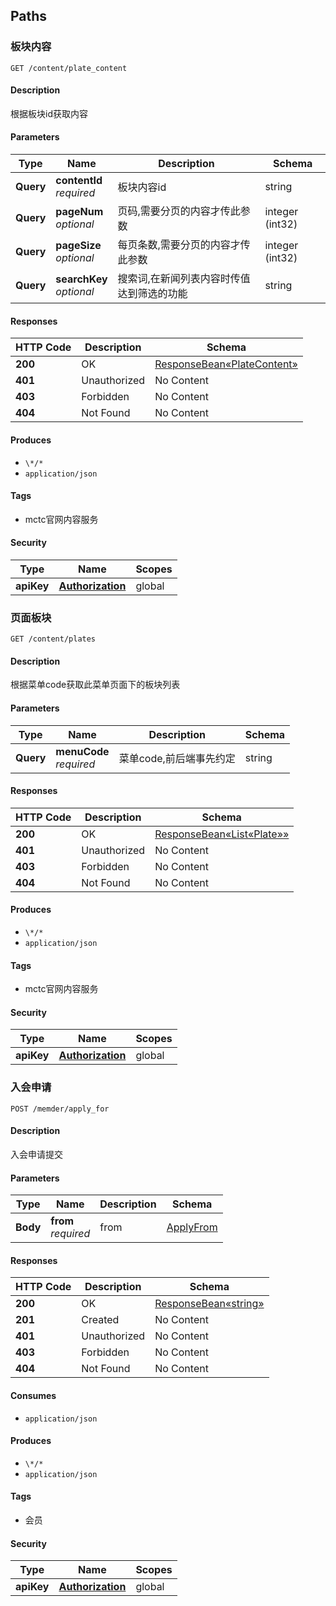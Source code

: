 
<a name="paths"></a>
## Paths

<a name="getplatecontentbyidusingget"></a>
### 板块内容
```
GET /content/plate_content
```


#### Description
根据板块id获取内容


#### Parameters

|Type|Name|Description|Schema|
|---|---|---|---|
|**Query**|**contentId**  <br>*required*|板块内容id|string|
|**Query**|**pageNum**  <br>*optional*|页码,需要分页的内容才传此参数|integer (int32)|
|**Query**|**pageSize**  <br>*optional*|每页条数,需要分页的内容才传此参数|integer (int32)|
|**Query**|**searchKey**  <br>*optional*|搜索词,在新闻列表内容时传值达到筛选的功能|string|


#### Responses

|HTTP Code|Description|Schema|
|---|---|---|
|**200**|OK|[ResponseBean«PlateContent»](#a300a5a348079f73ddfd1e94c534f6ab)|
|**401**|Unauthorized|No Content|
|**403**|Forbidden|No Content|
|**404**|Not Found|No Content|


#### Produces

* `\*/*`
* `application/json`


#### Tags

* mctc官网内容服务


#### Security

|Type|Name|Scopes|
|---|---|---|
|**apiKey**|**[Authorization](#authorization)**|global|


<a name="getplatesbymenuusingget"></a>
### 页面板块
```
GET /content/plates
```


#### Description
根据菜单code获取此菜单页面下的板块列表


#### Parameters

|Type|Name|Description|Schema|
|---|---|---|---|
|**Query**|**menuCode**  <br>*required*|菜单code,前后端事先约定|string|


#### Responses

|HTTP Code|Description|Schema|
|---|---|---|
|**200**|OK|[ResponseBean«List«Plate»»](#e4fbcd07ddfd55831efa16153cee8a36)|
|**401**|Unauthorized|No Content|
|**403**|Forbidden|No Content|
|**404**|Not Found|No Content|


#### Produces

* `\*/*`
* `application/json`


#### Tags

* mctc官网内容服务


#### Security

|Type|Name|Scopes|
|---|---|---|
|**apiKey**|**[Authorization](#authorization)**|global|


<a name="applyformemberusingpost"></a>
### 入会申请
```
POST /memder/apply_for
```


#### Description
入会申请提交


#### Parameters

|Type|Name|Description|Schema|
|---|---|---|---|
|**Body**|**from**  <br>*required*|from|[ApplyFrom](#applyfrom)|


#### Responses

|HTTP Code|Description|Schema|
|---|---|---|
|**200**|OK|[ResponseBean«string»](#b61d141b381b73ecdc6dcec1e323dfb0)|
|**201**|Created|No Content|
|**401**|Unauthorized|No Content|
|**403**|Forbidden|No Content|
|**404**|Not Found|No Content|


#### Consumes

* `application/json`


#### Produces

* `\*/*`
* `application/json`


#### Tags

* 会员


#### Security

|Type|Name|Scopes|
|---|---|---|
|**apiKey**|**[Authorization](#authorization)**|global|



